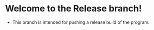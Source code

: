 # Welcome to the Release branch!

* This branch is intended for pushing a release build of the program. 
